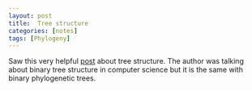 ```yaml
---
layout: post
title:  Tree structure
categories: [notes]
tags: [Phylogeny]
---
```

Saw this very helpful [post](http://typeocaml.com/2014/11/26/height-depth-and-level-of-a-tree/) about tree structure. The author was talking about binary tree structure in computer science but it is the same with binary phylogenetic trees.
